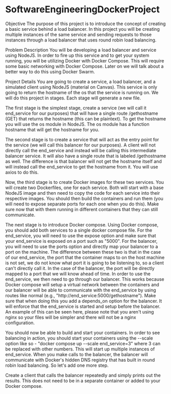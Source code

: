 # SoftwareEngineeringDockerProject
Objective
The purpose of this project is to introduce the concept of creating a basic service behind a load balancer. In this project you will be creating multiple instances of the same service and sending requests to those instances through a load balancer that uses round robin load balancing.

Problem Description
You will be developing a load balancer and service using NodeJS. In order to fire up this service and to get your system running, you will be utilizing Docker with Docker Compose. This will require some basic networking with Docker Compose. Later on we will talk about a better way to do this using Docker Swarm.

Project Details
You are going to create a service, a load balancer, and a simulated client using NodeJS (material on Canvas). This service is only going to return the hostname of the os that the service is running on. We will do this project in stages. Each stage will generate a new file.

The first stage is the simplest stage, create a service (we will call it end_service for our purposes) that will have a single route /gethostname (GET) that returns the hostname (this can be plaintext). To get the hostname you will use the os module in NodeJS. The os module has a function hostname that will get the hostname for you.

The second stage is to create a service that will act as the entry point for the service (we will call this balancer for our purposes). A client will not directly call the end_service and instead will be calling this intermediate balancer service. It will also have a single route that is labeled /gethostname as well. The difference is that balancer will not get the hostname itself and will instead call the end_service to get the hostname from it. You will use axios to do this.

Now, the third stage is to create Docker images for these two services. You will create two Dockerfiles, one for each service. Both will start with a base NodeJS image and then need to copy the code for each service into their respective images. You should then build the containers and run them (you will need to expose separate ports for each one when you do this). Make sure now that with them running in different containers that they can still communicate.

The next stage is to introduce Docker compose. Using Docker compose, you should add both services to a single docker compose file. For the end_service, you will need to use the expose option and make sure that your end_service is exposed on a port such as "5000". For the balancer, you will need to use the ports option and directly map your balancer to a port on the machine. The difference between these two is that in the case of our end_service, the port that the container maps to on the host machine is not set, we do not know what port it is going to be listening to, so a client can't directly call it. In the case of the balancer, the port will be directly mapped to a port that we will know ahead of time. In order to use the end_service, we then need to go through our balancer. This works because Docker compose will setup a virtual network between the containers and our balancer will be able to communicate with the end_service by using routes like normal (e.g., "http://end_service:5000/gethostname"). Make sure that when doing this you add a depends_on option for the balancer. It will enforce that the end_service is started and setup before the balancer. An example of this can be seen here, please note that you aren't using nginx so your files will be simpler and there will not be a nginx configuration.

You should now be able to build and start your containers. In order to see balancing in action, you should start your containers using the --scale option like so - "docker compose up --scale end_service=3" where 3 can be replaced with other numbers. This will start up multiple instances of end_service. When you make calls to the balancer, the balancer will communicate with Docker's hidden DNS registry that has built in round robin load balancing. So let's add one more step.

Create a client that calls the balancer repeatedly and simply prints out the results. This does not need to be in a separate container or added to your Docker compose.
